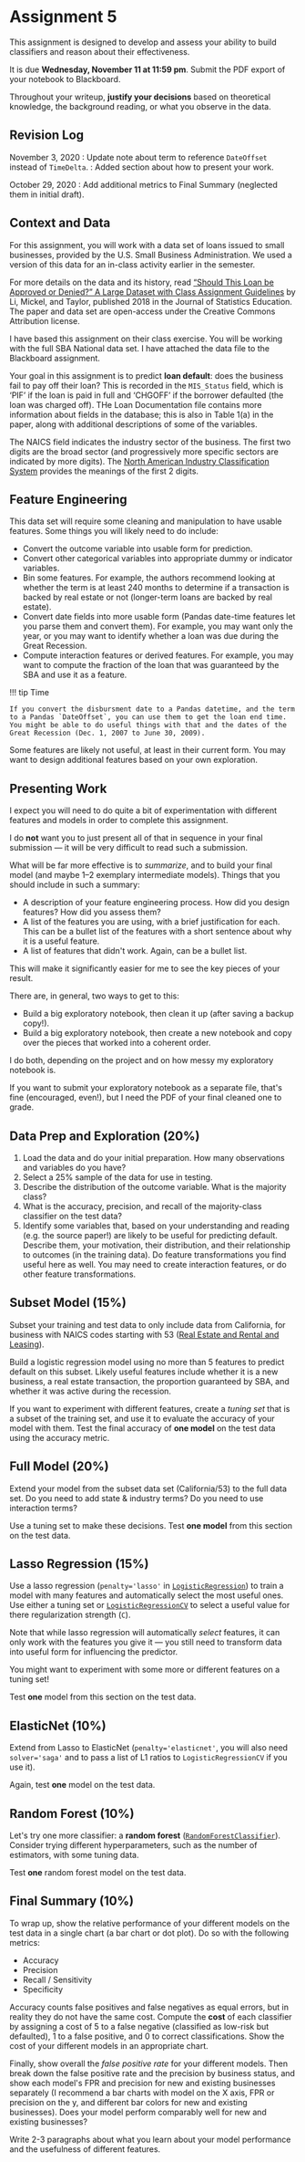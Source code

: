 # Assignment 5

This assignment is designed to develop and assess your ability to build classifiers and reason about their effectiveness.

It is due **Wednesday, November 11 at 11:59 pm**.
Submit the PDF export of your notebook to Blackboard.

Throughout your writeup, **justify your decisions** based on theoretical knowledge, the background reading, or what you observe in the data.

## Revision Log

November 3, 2020
:   Update note about term to reference `DateOffset` instead of `TimeDelta`.
:   Added section about how to present your work.

October 29, 2020
:   Add additional metrics to Final Summary (neglected them in initial draft).

## Context and Data

For this assignment, you will work with a data set of loans issued to small businesses, provided by the U.S. Small Business Administration.
We used a version of this data for an in-class activity earlier in the semester.

For more details on the data and its history, read [“Should This Loan be Approved or Denied?” A Large Dataset with Class Assignment Guidelines](https://doi.org/10.1080/10691898.2018.1434342) by Li, Mickel, and Taylor, published 2018 in the Journal of Statistics Education. The paper and data set are open-access under the Creative Commons Attribution license.

I have based this assignment on their class exercise.
You will be working with the full SBA National data set.
I have attached the data file to the Blackboard assignment.

Your goal in this assignment is to predict **loan default**: does the business fail to pay off their loan?
This is recorded in the `MIS_Status` field, which is ‘PIF’ if the loan is paid in full and ‘CHGOFF’ if the borrower defaulted (the loan was charged off).
THe Loan Documentation file contains more information about fields in the database; this is also in Table 1(a) in the paper, along with additional descriptions of some of the variables.

The NAICS field indicates the industry sector of the business.
The first two digits are the broad sector (and progressively more specific sectors are indicated by more digits).
The [North American Industry Classification System](https://www.census.gov/cgi-bin/sssd/naics/naicsrch?chart=2012) provides the meanings of the first 2 digits.

## Feature Engineering

This data set will require some cleaning and manipulation to have usable features.
Some things you will likely need to do include:

- Convert the outcome variable into usable form for prediction.
- Convert other categorical variables into appropriate dummy or indicator variables.
- Bin some features. For example, the authors recommend looking at whether the term is at least 240 months to determine if a transaction is backed by real estate or not (longer-term loans are backed by real estate).
- Convert date fields into more usable form (Pandas date-time features let you parse them and convert them).  For example, you may want only the year, or you may want to identify whether a loan was due during the Great Recession.
- Compute interaction features or derived features.  For example, you may want to compute the fraction of the loan that was guaranteed by the SBA and use it as a feature.

!!! tip Time

    If you convert the disbursment date to a Pandas datetime, and the term to a Pandas `DateOffset`, you can use them to get the loan end time. You might be able to do useful things with that and the dates of the Great Recession (Dec. 1, 2007 to June 30, 2009).

Some features are likely not useful, at least in their current form.
You may want to design additional features based on your own exploration.

## Presenting Work

I expect you will need to do quite a bit of experimentation with different features and models in order to complete this assignment.

I do **not** want you to just present all of that in sequence in your final submission — it will be very difficult to read such a submission.

What will be far more effective is to *summarize*, and to build your final model (and maybe 1–2 exemplary intermediate models).  Things that you should include in such a summary:

* A description of your feature engineering process. How did you design features? How did you assess them?
* A list of the features you are using, with a brief justification for each.  This can be a bullet list of the features with a short sentence about why it is a useful feature.
* A list of features that didn't work.  Again, can be a bullet list.

This will make it significantly easier for me to see the key pieces of your result.

There are, in general, two ways to get to this:

- Build a big exploratory notebook, then clean it up (after saving a backup copy!).
- Build a big exploratory notebook, then create a new notebook and copy over the pieces that worked into a coherent order.

I do both, depending on the project and on how messy my exploratory notebook is.

If you want to submit your exploratory notebook as a separate file, that's fine (encouraged, even!), but I need the PDF of your final cleaned one to grade.

## Data Prep and Exploration (20%)

1.  Load the data and do your initial preparation.  How many observations and variables do you have?
2.  Select a 25% sample of the data for use in testing.
3.  Describe the distribution of the outcome variable.  What is the majority class?
4.  What is the accuracy, precision, and recall of the majority-class classifier on the test data?
5.  Identify some variables that, based on your understanding and reading (e.g. the source paper!) are likely to be useful for predicting default.  Describe them, your motivation, their distribution, and their relationship to outcomes (in the training data).  Do feature transformations you find useful here as well.  You may need to create interaction features, or do other feature transformations.

## Subset Model (15%)

Subset your training and test data to only include data from California, for business with NAICS codes starting with 53 ([Real Estate and Rental and Leasing](https://www.census.gov/cgi-bin/sssd/naics/naicsrch?chart_code=53&search=2012%20NAICS%20Search)).

Build a logistic regression model using no more than 5 features to predict default on this subset.
Likely useful features include whether it is a new business, a real estate transaction, the proportion guaranteed by SBA, and whether it was active during the recession.

If you want to experiment with different features, create a *tuning set* that is a subset of the training set, and use it to evaluate the accuracy of your model with them.
Test the final accuracy of **one model** on the test data using the accuracy metric.

## Full Model (20%)

Extend your model from the subset data set (California/53) to the full data set.
Do you need to add state & industry terms?
Do you need to use interaction terms?

Use a tuning set to make these decisions.
Test **one model** from this section on the test data.

## Lasso Regression (15%)

Use a lasso regression (`penalty='lasso'` in [`LogisticRegression`](https://scikit-learn.org/stable/modules/generated/sklearn.linear_model.LogisticRegression.html#sklearn.linear_model.LogisticRegression)) to train a model with many features and automatically select the most useful ones.
Use either a tuning set or [`LogisticRegressionCV`](https://scikit-learn.org/stable/modules/generated/sklearn.linear_model.LogisticRegressionCV.html#sklearn.linear_model.LogisticRegressionCV) to select a useful value for there regularization strength (`C`).

Note that while lasso regression will automatically *select* features, it can only work with the features you give it — you still need to transform data into useful form for influencing the predictor.

You might want to experiment with some more or different features on a tuning set!

Test **one** model from this section on the test data.

## ElasticNet (10%)

Extend from Lasso to ElasticNet (`penalty='elasticnet'`, you will also need `solver='saga'` and to pass a list of L1 ratios to `LogisticRegressionCV` if you use it).

Again, test **one** model on the test data.

## Random Forest (10%)

Let's try one more classifier: a **random forest** ([`RandomForestClassifier`](https://scikit-learn.org/stable/modules/generated/sklearn.ensemble.RandomForestClassifier.html#sklearn.ensemble.RandomForestClassifier)).
Consider trying different hyperparameters, such as the number of estimators, with some tuning data.

Test **one** random forest model on the test data.

## Final Summary (10%)

To wrap up, show the relative performance of your different models on the test data in a single chart (a bar chart or dot plot).
Do so with the following metrics:

- Accuracy
- Precision
- Recall / Sensitivity
- Specificity

Accuracy counts false positives and false negatives as equal errors, but in reality they do not have the same cost.
Compute the **cost** of each classifier by assigning a cost of 5 to a false negative (classified as low-risk but defaulted), 1 to a false positive, and 0 to correct classifications.
Show the cost of your different models in an appropriate chart.

Finally, show overall the *false positive rate* for your different models.
Then break down the false positive rate and the precision by business status, and show each model's FPR and precision for new and existing businesses separately (I recommend a bar charts with model on the X axis, FPR or precision on the y, and different bar colors for new and existing businesses).
Does your model perform comparably well for new and existing businesses?

Write 2-3 paragraphs about what you learn about your model performance and the usefulness of different features.
